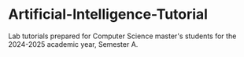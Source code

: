 # Artificial-Intelligence-Tutorial

Lab tutorials prepared for Computer Science master's students for the 2024-2025 academic year, Semester A.
